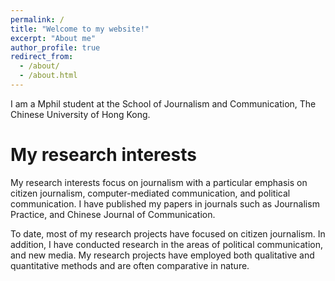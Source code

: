 ```yaml
---
permalink: /
title: "Welcome to my website!"
excerpt: "About me"
author_profile: true
redirect_from: 
  - /about/
  - /about.html
---
```


I am a Mphil student at the School of Journalism and Communication, The Chinese University of Hong Kong. 

My research interests
======
My research interests focus on journalism with a particular emphasis on citizen journalism, computer-mediated communication, and political communication. I have published my papers in journals such as Journalism Practice, and Chinese Journal of Communication.

To date, most of my research projects have focused on citizen journalism. In addition, I have conducted research in the areas of political communication, and new media. My research projects have employed both qualitative and quantitative methods and are often comparative in nature. 



